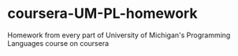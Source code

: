 # coursera-UM-PL-homework
Homework from every part of University of Michigan's Programming Languages course on coursera
